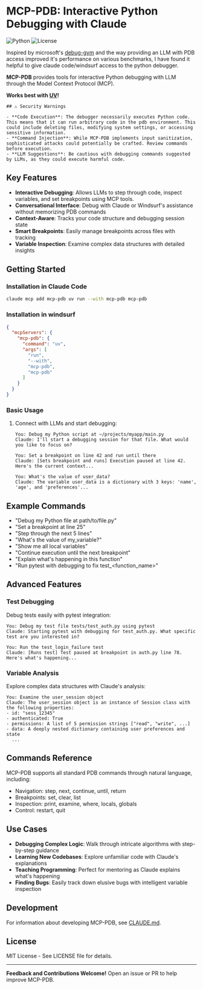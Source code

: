 # MCP-PDB: Interactive Python Debugging with Claude

![Python](https://img.shields.io/badge/Python-3.12+-blue.svg)
![License](https://img.shields.io/badge/License-MIT-green.svg)

Inspired by microsoft's [debug-gym](https://aka.ms/debug-gym/) and the way providing an LLM with PDB access improved it's performance on various benchmarks, I have found it helpful to give claude code/windsurf access to the python debugger.

**MCP-PDB** provides tools for interactive Python debugging with LLM through the Model Context Protocol (MCP).

**Works best with [UV](https://github.com/astral-sh/uv)!**

```
## ⚠️ Security Warnings

- **Code Execution**: The debugger necessarily executes Python code. This means that it can run arbitrary code in the pdb environment. This could include deleting files, modifying system settings, or accessing sensitive information.
- **Command Injection**: While MCP-PDB implements input sanitization, sophisticated attacks could potentially be crafted. Review commands before execution.
- **LLM Suggestions**: Be cautious with debugging commands suggested by LLMs, as they could execute harmful code.
```

## Key Features

- **Interactive Debugging**: Allows LLMs to step through code, inspect variables, and set breakpoints using MCP tools.
- **Conversational Interface**: Debug with Claude or Windsurf's assistance without memorizing PDB commands
- **Context-Aware**: Tracks your code structure and debugging session state
- **Smart Breakpoints**: Easily manage breakpoints across files with tracking
- **Variable Inspection**: Examine complex data structures with detailed insights

## Getting Started

### Installation in Claude Code

```bash
claude mcp add mcp-pdb uv run --with mcp-pdb mcp-pdb
```

### Installation in windsurf

```json
{
  "mcpServers": {
    "mcp-pdb": {
      "command": "uv",
      "args": [
        "run",
        "--with",
        "mcp-pdb",
        "mcp-pdb"
      ]
    }
  }
}
```

### Basic Usage

1. Connect with LLMs and start debugging:
   ```
   You: Debug my Python script at ~/projects/myapp/main.py
   Claude: I'll start a debugging session for that file. What would you like to focus on?

   You: Set a breakpoint on line 42 and run until there
   Claude: [Sets breakpoint and runs] Execution paused at line 42. Here's the current context...

   You: What's the value of user_data?
   Claude: The variable user_data is a dictionary with 3 keys: 'name', 'age', and 'preferences'...
   ```

## Example Commands

- "Debug my Python file at path/to/file.py"
- "Set a breakpoint at line 25"
- "Step through the next 5 lines"
- "What's the value of my_variable?"
- "Show me all local variables"
- "Continue execution until the next breakpoint"
- "Explain what's happening in this function"
- "Run pytest with debugging to fix test_<function_name>"

## Advanced Features

### Test Debugging

Debug tests easily with pytest integration:

```
You: Debug my test file tests/test_auth.py using pytest
Claude: Starting pytest with debugging for test_auth.py. What specific test are you interested in?

You: Run the test_login_failure test
Claude: [Runs test] Test paused at breakpoint in auth.py line 78. Here's what's happening...
```

### Variable Analysis

Explore complex data structures with Claude's analysis:

```
You: Examine the user_session object
Claude: The user_session object is an instance of Session class with the following properties:
- id: "sess_12345"
- authenticated: True
- permissions: A list of 5 permission strings ["read", "write", ...]
- data: A deeply nested dictionary containing user preferences and state
  ...
```

## Commands Reference

MCP-PDB supports all standard PDB commands through natural language, including:
- Navigation: step, next, continue, until, return
- Breakpoints: set, clear, list
- Inspection: print, examine, where, locals, globals
- Control: restart, quit

## Use Cases

- **Debugging Complex Logic**: Walk through intricate algorithms with step-by-step guidance
- **Learning New Codebases**: Explore unfamiliar code with Claude's explanations
- **Teaching Programming**: Perfect for mentoring as Claude explains what's happening
- **Finding Bugs**: Easily track down elusive bugs with intelligent variable inspection

## Development

For information about developing MCP-PDB, see [CLAUDE.md](CLAUDE.md).

## License

MIT License - See LICENSE file for details.

---

**Feedback and Contributions Welcome!** Open an issue or PR to help improve MCP-PDB.
